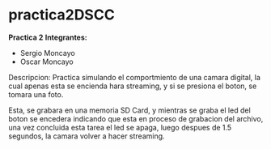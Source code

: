 # practica2DSCC
**Practica 2**
**Integrantes:**
- Sergio Moncayo
- Oscar Moncayo

Descripcion: 
Practica simulando el comportmiento de una camara digital, la cual apenas esta se encienda hara streaming, y si se presiona el boton, se tomara una foto.

Esta, se grabara en una memoria SD Card, y mientras se graba el led del boton se encedera indicando que esta en proceso de grabacion del archivo, una vez concluida esta tarea el led se apaga, luego despues de 1.5 segundos, la camara volver a hacer streaming. 

